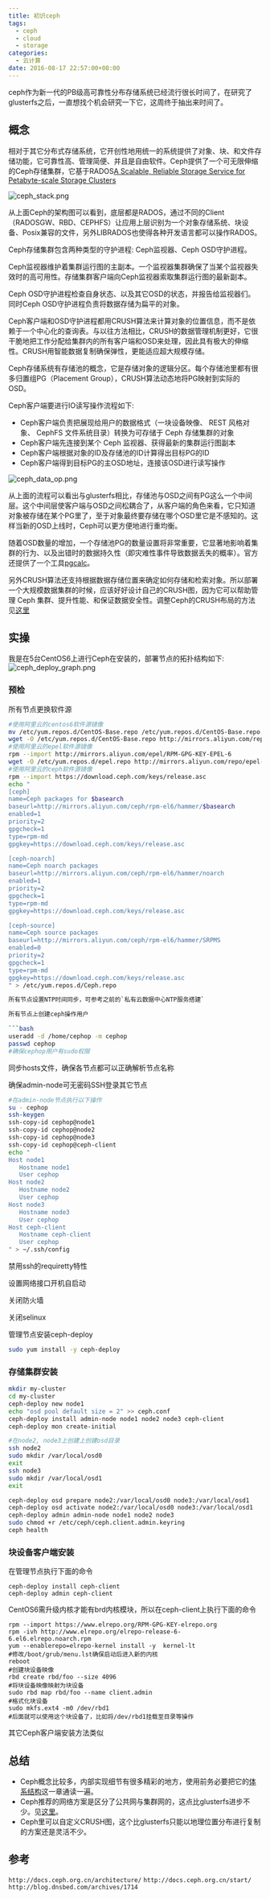 ```yaml
---
title: 初识ceph
tags:
  - ceph
  - cloud
  - storage
categories:
  - 云计算
date: 2016-08-17 22:57:00+08:00
---
```

ceph作为新一代的PB级高可靠性分布存储系统已经流行很长时间了，在研究了glusterfs之后，一直想找个机会研究一下它，这周终于抽出来时间了。

## 概念

相对于其它分布式存储系统，它开创性地用统一的系统提供了对象、块、和文件存储功能，它可靠性高、管理简便、并且是自由软件。Ceph提供了一个可无限伸缩的Ceph存储集群，它基于RADOS[A Scalable, Reliable Storage Service for Petabyte-scale Storage Clusters](http://ceph.com/papers/weil-rados-pdsw07.pdf)

![ceph_stack.png](http://blog-images-1252238296.cosgz.myqcloud.com/ceph_stack.png)

从上面Ceph的架构图可以看到，底层都是RADOS，通过不同的Client（RADOSGW、RBD、CEPHFS）让应用上层识别为一个对象存储系统、块设备、Posix兼容的文件，另外LIBRADOS也使得各种开发语言都可以操作RADOS。

Ceph存储集群包含两种类型的守护进程: Ceph监视器、Ceph OSD守护进程。

Ceph监视器维护着集群运行图的主副本。一个监视器集群确保了当某个监视器失效时的高可用性。存储集群客户端向Ceph监视器索取集群运行图的最新副本。

Ceph OSD守护进程检查自身状态、以及其它OSD的状态，并报告给监视器们。同时Ceph OSD守护进程负责将数据存储为扁平的对象。

Ceph客户端和OSD守护进程都用CRUSH算法来计算对象的位置信息，而不是依赖于一个中心化的查询表。与以往方法相比，CRUSH的数据管理机制更好，它很干脆地把工作分配给集群内的所有客户端和OSD来处理，因此具有极大的伸缩性。CRUSH用智能数据复制确保弹性，更能适应超大规模存储。

Ceph存储系统有存储池的概念，它是存储对象的逻辑分区。每个存储池里都有很多归置组PG（Placement Group），CRUSH算法动态地将PG映射到实际的OSD。

Ceph客户端要进行IO读写操作流程如下:

* Ceph客户端负责把展现给用户的数据格式（一块设备映像、 REST 风格对象、 CephFS 文件系统目录）转换为可存储于 Ceph 存储集群的对象
* Ceph客户端先连接到某个 Ceph 监视器、获得最新的集群运行图副本
* Ceph客户端根据对象的ID及存储池的ID计算得出目标PG的ID
* Ceph客户端得到目标PG的主OSD地址，连接该OSD进行读写操作

![ceph_data_op.png](http://blog-images-1252238296.cosgz.myqcloud.com/ceph_data_op.png)

从上面的流程可以看出与glusterfs相比，存储池与OSD之间有PG这么一个中间层。这个中间层使客户端与OSD之间松耦合了，从客户端的角色来看，它只知道对象被存储在某个PG里了，至于对象最终要存储在哪个OSD里它是不感知的。这样当新的OSD上线时，Ceph可以更方便地进行重均衡。

随着OSD数量的增加，一个存储池PG的数量设置将非常重要，它显著地影响着集群的行为、以及出错时的数据持久性（即灾难性事件导致数据丢失的概率）。官方还提供了一个工具[pgcalc](http://ceph.com/pgcalc/)。

另外CRUSH算法还支持根据数据存储位置来确定如何存储和检索对象。所以部署一个大规模数据集群的时候，应该好好设计自己的CRUSH图，因为它可以帮助管理 Ceph 集群、提升性能、和保证数据安全性。调整Ceph的CRUSH布局的方法见[这里](http://blog.dnsbed.com/archives/1714)

## 实操

我是在5台CentOS6上进行Ceph在安装的，部署节点的拓扑结构如下:
![ceph_deploy_graph.png](http://blog-images-1252238296.cosgz.myqcloud.com/ceph_deploy_graph.png)

### 预检

所有节点更换软件源

```bash
#使用阿里云的centos6软件源镜像
mv /etc/yum.repos.d/CentOS-Base.repo /etc/yum.repos.d/CentOS-Base.repo.backup
wget -O /etc/yum.repos.d/CentOS-Base.repo http://mirrors.aliyun.com/repo/Centos-6.repo
#使用阿里云的epel软件源镜像
rpm --import http://mirrors.aliyun.com/epel/RPM-GPG-KEY-EPEL-6
wget -O /etc/yum.repos.d/epel.repo http://mirrors.aliyun.com/repo/epel-6.repo
#使用阿里云的ceph软件源镜像
rpm --import https://download.ceph.com/keys/release.asc
echo "
[ceph]
name=Ceph packages for $basearch
baseurl=http://mirrors.aliyun.com/ceph/rpm-el6/hammer/$basearch
enabled=1
priority=2
gpgcheck=1
type=rpm-md
gpgkey=https://download.ceph.com/keys/release.asc

[ceph-noarch]
name=Ceph noarch packages
baseurl=http://mirrors.aliyun.com/ceph/rpm-el6/hammer/noarch
enabled=1
priority=2
gpgcheck=1
type=rpm-md
gpgkey=https://download.ceph.com/keys/release.asc

[ceph-source]
name=Ceph source packages
baseurl=http://mirrors.aliyun.com/ceph/rpm-el6/hammer/SRPMS
enabled=0
priority=2
gpgcheck=1
type=rpm-md
gpgkey=https://download.ceph.com/keys/release.asc
" > /etc/yum.repos.d/Ceph.repo

所有节点设置NTP时间同步，可参考之前的`私有云数据中心NTP服务搭建`

所有节点上创建ceph操作用户

```bash
useradd -d /home/cephop -m cephop
passwd cephop
#确保cephop用户有sudo权限
```

同步hosts文件，确保各节点都可以正确解析节点名称

确保admin-node可无密码SSH登录其它节点

```bash
#在admin-node节点执行以下操作
su - cephop
ssh-keygen
ssh-copy-id cephop@node1
ssh-copy-id cephop@node2
ssh-copy-id cephop@node3
ssh-copy-id cephop@ceph-client
echo "
Host node1
   Hostname node1
   User cephop
Host node2
   Hostname node2
   User cephop
Host node3
   Hostname node3
   User cephop
Host ceph-client
   Hostname ceph-client
   User cephop
" > ~/.ssh/config
```

禁用ssh的requiretty特性

设置网络接口开机自启动

关闭防火墙

关闭selinux

管理节点安装ceph-deploy

```bash
sudo yum install -y ceph-deploy
```

### 存储集群安装

```bash
mkdir my-cluster
cd my-cluster
ceph-deploy new node1
echo "osd pool default size = 2" >> ceph.conf
ceph-deploy install admin-node node1 node2 node3 ceph-client
ceph-deploy mon create-initial

#在node2, node3上创建上创建osd目录
ssh node2
sudo mkdir /var/local/osd0
exit
ssh node3
sudo mkdir /var/local/osd1
exit

ceph-deploy osd prepare node2:/var/local/osd0 node3:/var/local/osd1
ceph-deploy osd activate node2:/var/local/osd0 node3:/var/local/osd1
ceph-deploy admin admin-node node1 node2 node3
sudo chmod +r /etc/ceph/ceph.client.admin.keyring
ceph health
```

### 块设备客户端安装

在管理节点执行下面的命令

```
ceph-deploy install ceph-client
ceph-deploy admin ceph-client
```

CentOS6需升级内核才能有brd内核模块，所以在ceph-client上执行下面的命令

```
rpm --import https://www.elrepo.org/RPM-GPG-KEY-elrepo.org
rpm -ivh http://www.elrepo.org/elrepo-release-6-6.el6.elrepo.noarch.rpm
yum --enablerepo=elrepo-kernel install -y  kernel-lt
#修改/boot/grub/menu.lst确保启动后进入新的内核
reboot
#创建块设备映像
rbd create rbd/foo --size 4096
#将块设备映像映射为块设备
sudo rbd map rbd/foo --name client.admin
#格式化块设备
sudo mkfs.ext4 -m0 /dev/rbd1
#后面就可以使用这个块设备了，比如将/dev/rbd1挂载至目录等操作
```

其它Ceph客户端安装方法类似

## 总结

* Ceph概念比较多，内部实现细节有很多精彩的地方，使用前务必要把它的[体系结构](http://docs.ceph.com/docs/master/architecture/)这一章通读一遍。
* Ceph推荐的网络方案是区分了公共网与集群网的，这点比glusterfs进步不少。见[这里](http://docs.ceph.com/docs/master/rados/configuration/network-config-ref/)。
* Ceph里可以自定义CRUSH图，这个比glusterfs只能以地理位置分布进行复制的方案还是灵活不少。

## 参考

`http://docs.ceph.org.cn/architecture/`
`http://docs.ceph.org.cn/start/`
`http://blog.dnsbed.com/archives/1714`
